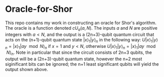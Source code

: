 # Oracle-for-Shor
This repo contains my work in constructing an oracle for Shor's algorithm. The oracle is a function denoted $cU_a(a, N)$. The inputs $a$ and $N$ are positive integers with $a < N$, and the output is a (2n+3)-qubit quantum circuit that acts on the (n+1)-qubit quantum state $|x\rangle_1|y\rangle_n$ in the following way: $U|x\rangle_1|y\rangle_n = |x\rangle_1|ay \mod N\rangle_n$ if $x=1$ and $y<N$, otherwise $U|x\rangle_1|y\rangle_n = |x\rangle_1|ay \mod N\rangle_n$. Note in particular that since the circuit consists of 2n+3 qubits, the output will be a (2n+3)-qubit quantum state, however the n+2 most siginificant bits can be ignored; the n+1 least significant qubits will yield the output shown above. 
